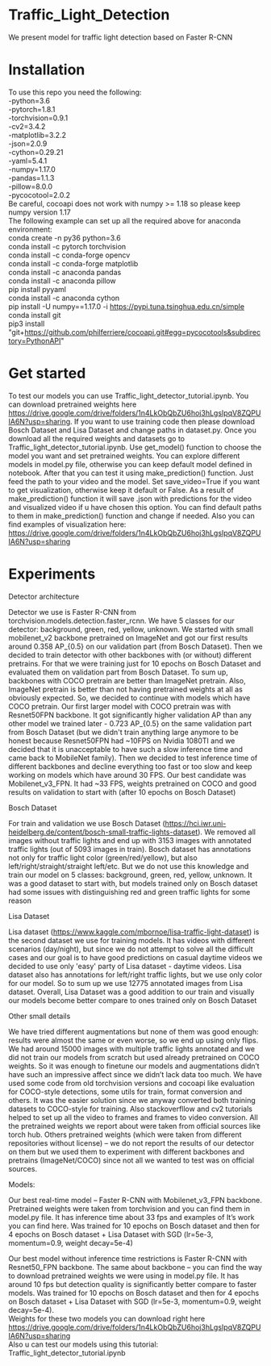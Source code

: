 # Traffic_Light_Detection

We present model for traffic light detection based on Faster R-CNN <br />

# Installation
To use this repo you need the following: <br />
-python=3.6 <br /> 
-pytorch=1.8.1 <br />
-torchvision=0.9.1 <br /> 
-cv2=3.4.2 <br />
-matplotlib=3.2.2 <br /> 
-json=2.0.9 <br />
-cython=0.29.21 <br /> 
-yaml=5.4.1 <br /> 
-numpy=1.17.0 <br /> 
-pandas=1.1.3 <br /> 
-pillow=8.0.0 <br /> 
-pycocotool=2.0.2 <br />
Be careful, cocoapi does not work with numpy >= 1.18 so please keep numpy version 1.17 <br /> 
The following example can set up all the required above for anaconda environment: <br />
conda create -n py36 python=3.6 <br />
conda install -c pytorch torchvision <br />
conda install -c conda-forge opencv <br /> 
conda install -c conda-forge matplotlib <br />
conda install -c anaconda pandas <br /> 
conda install -c anaconda pillow <br />
pip install pyyaml <br />
conda install -c anaconda cython <br /> 
pip install -U numpy==1.17.0 -i https://pypi.tuna.tsinghua.edu.cn/simple <br /> 
conda install git <br /> 
pip3 install "git+https://github.com/philferriere/cocoapi.git#egg=pycocotools&subdirectory=PythonAPI" <br />
# Get started
To test our models you can use Traffic_light_detector_tutorial.ipynb. You can download pretrained weights here https://drive.google.com/drive/folders/1n4LkObQbZU6hoj3hLgsIpqV8ZQPUIA6N?usp=sharing. If you want to use training code then please download Bosch Dataset and Lisa Dataset and change paths in dataset.py. Once you download all the required weights and datasets go to Traffic_light_detector_tutorial.ipynb. Use get_model() function to choose the model you want and set pretrained weights. You can explore different models in model.py file, otherwise you can keep default model defined in notebook. After that you can test it using make_prediction() function. Just feed the path to your video and the model. Set save_video=True if you want to get visualization, otherwise keep it default or False. As a result of make_prediction() function it will save .json with predictions for the video and visualized video if u have chosen this option. You can find default paths to them in make_prediction() function and change if needed. Also you can find examples of visualization here: https://drive.google.com/drive/folders/1n4LkObQbZU6hoj3hLgsIpqV8ZQPUIA6N?usp=sharing

# Experiments

Detector architecture <br />

Detector we use is Faster R-CNN from torchvision.models.detection.faster_rcnn. We have 5 classes for our detector: background, green, red, yellow, unknown. We started with small mobilenet_v2 backbone pretrained on ImageNet and got our first results around 0.358 AP_{0.5} on our validation part (from Bosch Dataset). Then we decided to train detector with other backbones with (or without) different pretrains. For that we were training just for 10 epochs on Bosch Dataset and evaluated them on validation part from Bosch Dataset. To sum up, backbones with COCO pretrain are better than ImageNet pretrain. Also, ImageNet pretrain is better than not having pretrained weights at all as obviously expected. So, we decided to continue with models which have COCO pretrain. Our first larger model with COCO pretrain was with Resnet50FPN backbone. It got significantly higher validation AP than any other model we trained later - 0.723 AP_{0.5} on the same validation part from Bosch Dataset (but we didn't train anything large anymore to be honest because Resnet50FPN had ~10FPS on Nvidia 1080TI and we decided that it is unacceptable to have such a slow inference time and came back to MobileNet family). Then we decided to test inference time of different backbones and decline everything too fast or too slow and keep working on models which have around 30 FPS. Our best candidate was Mobilenet_v3_FPN. It had ~33 FPS, weights pretrained on COCO and good results on validation to start with (after 10 epochs on Bosch Dataset) <br />

Bosch Dataset <br />

For train and validation we use Bosch Dataset (https://hci.iwr.uni-heidelberg.de/content/bosch-small-traffic-lights-dataset). We removed all images without traffic lights and end up with 3153 images with annotated traffic lights (out of 5093 images in train). Bosch dataset has annotations not only for traffic light color (green/red/yellow), but also left/right/straight/straight left/etc. But we do not use this knowledge and train our model on 5 classes: background, green, red, yellow, unknown. It was a good dataset to start with, but models trained only on Bosch dataset had some issues with distinguishing red and green traffic lights for some reason <br />

Lisa Dataset <br />

Lisa dataset (https://www.kaggle.com/mbornoe/lisa-traffic-light-dataset) is the second dataset we use for training models. It has videos with different scenarios (day/night), but since we do not attempt to solve all the difficult cases and our goal is to have good predictions on casual daytime videos we decided to use only 'easy' party of Lisa dataset - daytime videos. Lisa dataset also has annotations for left/right traffic lights, but we use only color for our model. So to sum up we use 12775 annotated images from Lisa dataset. Overall, Lisa Dataset was a good addition to our train and visually our models become better compare to ones trained only on Bosch Dataset <br />

Other small details <br />

We have tried different augmentations but none of them was good enough: results were almost the same or even worse, so we end up using only flips. We had around 15000 images with multiple traffic lights annotated and we did not train our models from scratch but used already pretrained on COCO weights. So it was enough to finetune our models and augmentations didn’t have such an impressive affect since we didn’t lack data too much. We have used some code from old torchvision versions and cocoapi like evaluation for COCO-style detections, some utils for train, format conversion and others. It was the easier solution since we anyway converted both training datasets to COCO-style for training. Also stackoverfllow and cv2 tutorials helped to set up all the video to frames and frames to video conversion. All the pretrained weights we report about were taken from official sources like torch hub. Others pretrained weights (which were taken from different repositories without license) – we do not report the results of our detector on them but we used them to experiment with different backbones and pretrains (ImageNet/COCO) since not all we wanted to test was on official sources. <br />

Models:<br />

Our best real-time model – Faster R-CNN with Mobilenet_v3_FPN backbone. Pretrained weights were taken from torchvision and you can find them in model.py file. It has inference time about 33 fps and examples of It’s work you can find here. Was trained for 10 epochs on Bosch dataset and then for 4 epochs on Bosch dataset + Lisa Dataset with SGD (lr=5e-3, momentum=0.9, weight decay=5e-4) <br />

Our best model without inference time restrictions is  Faster R-CNN with Resnet50_FPN backbone. The same about backbone – you can find the way to download pretrained weights we were using in model.py file. It has around 10 fps but detection quality is significantly better compare to faster models. Was trained for 10 epochs on Bosch dataset and then for 4 epochs on Bosch dataset + Lisa Dataset with SGD (lr=5e-3, momentum=0.9, weight decay=5e-4). <br />
Weights for these two models you can download right here https://drive.google.com/drive/folders/1n4LkObQbZU6hoj3hLgsIpqV8ZQPUIA6N?usp=sharing <br />
Also u can test our models using this tutorial: Traffic_light_detector_tutorial.ipynb <br />
